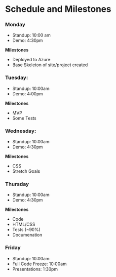 # Schedule and Milestones

### Monday
- Standup: 10:00 am
- Demo: 4:30pm 

**Milestones**
- Deployed to Azure
- Base Skeleton of site/project created

### Tuesday:
- Standup: 10:00am
- Demo: 4:00pm 

**Milestones**
- MVP
- Some Tests

### Wednesday:
- Standup: 10:00am
- Demo: 4:30pm

**Milestones**
- CSS
- Stretch Goals

### Thursday
- Standup: 10:00am
- Demo: 4:30pm

**Milestones**
- Code
- HTML/CSS
- Tests (~90%)
- Documenation


### Friday
- Standup: 10:00am
- Full Code Freeze: 10:00am
- Presentations: 1:30pm
